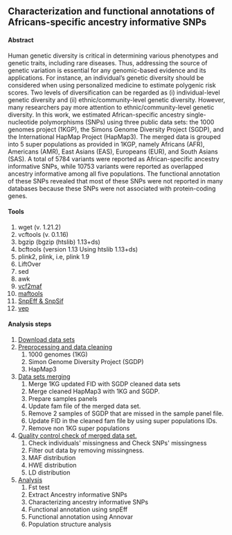 ## Characterization and functional annotations of Africans-specific ancestry informative SNPs

#### Abstract

Human genetic diversity is critical in determining various phenotypes and genetic traits, including rare diseases. Thus, addressing the source of genetic variation is essential for any genomic-based evidence and its applications. For instance, an individual’s genetic diversity should be considered when using personalized medicine to estimate polygenic risk scores. Two levels of diversification can be regarded as (i) individual-level genetic diversity and (ii) ethnic/community-level genetic diversity. However, many researchers pay more attention to ethnic/community-level genetic diversity. In this work, we estimated African-specific ancestry single-nucleotide polymorphisms (SNPs) using three public data sets: the 1000 genomes project (1KGP), the Simons Genome Diversity Project (SGDP), and the International HapMap Project (HapMap3). The merged data is grouped into 5 super populations as provided in 1KGP, namely Africans (AFR), Americans (AMR), East Asians (EAS), Europeans (EUR), and South Asians (SAS). A total of 5784 variants were reported as African-specific ancestry informative SNPs, while 10753 variants were reported as overlapped ancestry informative among all five populations. The functional annotation of these SNPs revealed that most of these SNPs were not reported in many databases because these SNPs were not associated with protein-coding genes.

#### Tools

1. wget (v. 1.21.2)
2. vcftools (v. 0.1.16)
3. bgzip (bgzip (htslib) 1.13+ds)
4. bcftools (version 1.13 Using htslib 1.13+ds)
5. plink2, plink, i.e, plink 1.9
6. LiftOver
7. sed
8. awk
9. [vcf2maf](https://github.com/mskcc/vcf2maf)
10. [maftools](http://bioconductor.org/packages/release/bioc/vignettes/maftools/inst/doc/maftools.html)
11. [SnpEff & SnpSif](http://pcingola.github.io/SnpEff/examples/)
12. [vep](http://www.ensembl.org/info/docs/tools/vep/script/index.html)

#### Analysis steps

1. [Download data sets](0_download_raw_data/README.md)
2. [Preprocessing and data cleaning](1_raw_data_preprocessing/README.md)
   1. 1000 genomes (1KG)
   2. Simon Genome Diversity Project (SGDP)
   3. HapMap3
3. [Data sets merging](2_merge_data_sets/README.md)
   1. Merge 1KG updated FID with SGDP cleaned data sets
   2. Merge cleaned HapMap3 with 1KG and SGDP.
   3. Prepare samples panels
   4. Update fam file of the merged data set.
   5. Remove 2 samples of SGDP that are missed in the sample panel file.
   6. Update FID in the cleaned fam file by using super populations IDs.
   7. Remove non 1KG super populations
4. [Quality control check of merged data set.](3_quality_control/qc.md)
   1. Check individuals' missingness and Check SNPs' missingness
   2. Filter out data by removing missingness.
   3. MAF distribution
   4. HWE distribution
   5. LD distribution
5. [Analysis](4_analysis/README.md)
   1. Fst test
   2. Extract Ancestry informative SNPs
   3. Characterizing ancestry informative SNPs
   4. Functional annotation using snpEff
   5. Functional annotation using Annovar
   6. Population structure analysis
